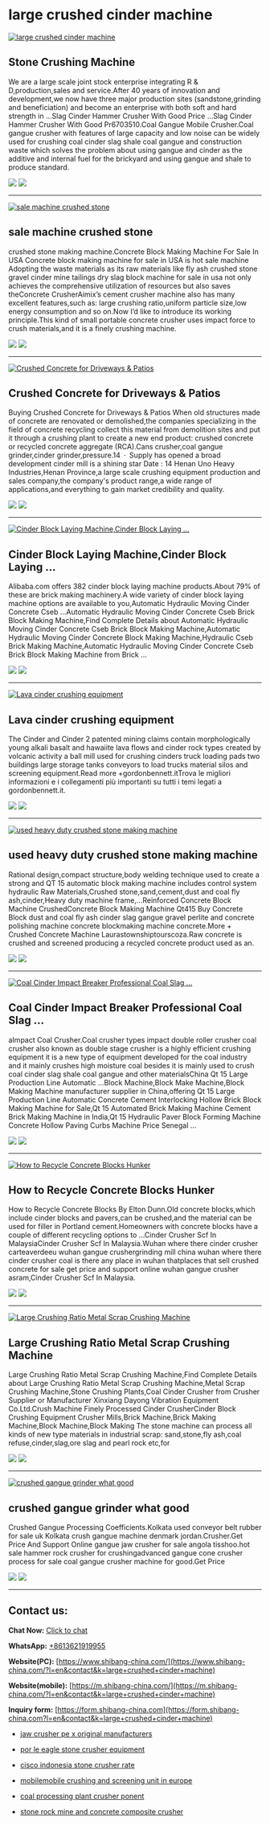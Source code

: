 # large crushed cinder machine

<a href="https://swt.shibang-china.com/?l=en&img&k=large+crushed+cinder+machine" target="_blank">![large crushed cinder machine](http://static.shibang-china.com/all-800x300/341.jpg)</a>

## Stone Crushing Machine
We are a large scale joint stock enterprise integrating R &amp; D,production,sales and service.After 40 years of innovation and development,we now have three major production sites (sandstone,grinding and beneficiation) and become an enterprise with both soft and hard strength in …Slag Cinder Hammer Crusher With Good Price …Slag Cinder Hammer Crusher With Good Pr6703510.Coal Gangue Mobile Crusher.Coal gangue crusher with features of large capacity and low noise can be widely used for crushing coal cinder slag shale coal gangue and construction waste which solves the problem about using gangue and cinder as the additive and internal fuel for the brickyard and using gangue and shale to produce standard.


<a href="https://whatsapp.shibangsoft.com/WhatsApp.php" target="_blank" title="WhatsApp">![](http://static.shibang-china.com/icon/whatsapp.png)</a> <a href="https://swt.shibang-china.com/?l=en&icon&k=large+crushed+cinder+machine" target="_blank">![](http://static.shibang-china.com/icon/chat-en.png)</a>

---

<a href="https://swt.shibang-china.com/?l=en&img&k=large+crushed+cinder+machine" target="_blank">![sale machine crushed stone](http://static.shibang-china.com/all-800x300/65.jpg)</a>

## sale machine crushed stone
crushed stone making machine.Concrete Block Making Machine For Sale In USA Concrete block making machine for sale in USA is hot sale machine Adopting the waste materials as its raw materials like fly ash crushed stone gravel cinder mine tailings dry slag block machine for sale in usa not only achieves the comprehensive utilization of resources but also saves theConcrete CrusherAimix’s cement crusher machine also has many excellent features,such as: large crushing ratio,uniform particle size,low energy consumption and so on.Now I’d like to introduce its working principle.This kind of small portable concrete crusher uses impact force to crush materials,and it is a finely crushing machine.


<a href="https://whatsapp.shibangsoft.com/WhatsApp.php" target="_blank" title="WhatsApp">![](http://static.shibang-china.com/icon/whatsapp.png)</a> <a href="https://swt.shibang-china.com/?l=en&icon&k=large+crushed+cinder+machine" target="_blank">![](http://static.shibang-china.com/icon/chat-en.png)</a>

---

<a href="https://swt.shibang-china.com/?l=en&img&k=large+crushed+cinder+machine" target="_blank">![Crushed Concrete for Driveways &amp; Patios](http://static.shibang-china.com/all-800x300/109.jpg)</a>

## Crushed Concrete for Driveways &amp; Patios
Buying Crushed Concrete for Driveways &amp; Patios When old structures made of concrete are renovated or demolished,the companies specializing in the field of concrete recycling collect this material from demolition sites and put it through a crushing plant to create a new end product: crushed concrete or recycled concrete aggregate (RCA).Cans crusher,coal gangue grinder,cinder grinder,pressure.14&ensp;&#0183;&ensp;Supply has opened a broad development cinder mill is a shining star Date : 14 Henan Uno Heavy Industries,Henan Province,a large scale crushing equipment production and sales company,the company's product range,a wide range of applications,and everything to gain market credibility and quality.


<a href="https://whatsapp.shibangsoft.com/WhatsApp.php" target="_blank" title="WhatsApp">![](http://static.shibang-china.com/icon/whatsapp.png)</a> <a href="https://swt.shibang-china.com/?l=en&icon&k=large+crushed+cinder+machine" target="_blank">![](http://static.shibang-china.com/icon/chat-en.png)</a>

---

<a href="https://swt.shibang-china.com/?l=en&img&k=large+crushed+cinder+machine" target="_blank">![Cinder Block Laying Machine,Cinder Block Laying …](http://static.shibang-china.com/all-800x300/326.jpg)</a>

## Cinder Block Laying Machine,Cinder Block Laying …
Alibaba.com offers 382 cinder block laying machine products.About 79% of these are brick making machinery.A wide variety of cinder block laying machine options are available to you,Automatic Hydraulic Moving Cinder Concrete Cseb …Automatic Hydraulic Moving Cinder Concrete Cseb Brick Block Making Machine,Find Complete Details about Automatic Hydraulic Moving Cinder Concrete Cseb Brick Block Making Machine,Automatic Hydraulic Moving Cinder Concrete Block Making Machine,Hydraulic Cseb Brick Making Machine,Automatic Hydraulic Moving Cinder Concrete Cseb Brick Block Making Machine from Brick …


<a href="https://whatsapp.shibangsoft.com/WhatsApp.php" target="_blank" title="WhatsApp">![](http://static.shibang-china.com/icon/whatsapp.png)</a> <a href="https://swt.shibang-china.com/?l=en&icon&k=large+crushed+cinder+machine" target="_blank">![](http://static.shibang-china.com/icon/chat-en.png)</a>

---

<a href="https://swt.shibang-china.com/?l=en&img&k=large+crushed+cinder+machine" target="_blank">![Lava cinder crushing equipment](http://static.shibang-china.com/all-800x300/1421.jpg)</a>

## Lava cinder crushing equipment
The Cinder and Cinder 2 patented mining claims contain morphologically young alkali basalt and hawaiite lava flows and cinder rock types created by volcanic activity a ball mill used for crushing cinders truck loading pads two buildings large storage tanks conveyors to load trucks material silos and screening equipment.Read more +gordonbennett.itTrova le migliori informazioni e i collegamenti pi&#249; importanti su tutti i temi legati a gordonbennett.it.


<a href="https://whatsapp.shibangsoft.com/WhatsApp.php" target="_blank" title="WhatsApp">![](http://static.shibang-china.com/icon/whatsapp.png)</a> <a href="https://swt.shibang-china.com/?l=en&icon&k=large+crushed+cinder+machine" target="_blank">![](http://static.shibang-china.com/icon/chat-en.png)</a>

---

<a href="https://swt.shibang-china.com/?l=en&img&k=large+crushed+cinder+machine" target="_blank">![used heavy duty crushed stone making machine](http://static.shibang-china.com/all-800x300/276.jpg)</a>

## used heavy duty crushed stone making machine
Rational design,compact structure,body welding technique used to create a strong and QT 15 automatic block making machine includes control system hydraulic Raw Materials,Crushed stone,sand,cement,dust and coal fly ash,cinder,Heavy duty machine frame,…Reinforced Concrete Block Machine CrushedConcrete Block Making Machine Qt415 Buy Concrete Block dust and coal fly ash cinder slag gangue gravel perlite and concrete polishing machine concrete blockmaking machine concrete.More + Crushed Concrete Machine Laurastownshiptourscoza.Raw concrete is crushed and screened producing a recycled concrete product used as an.


<a href="https://whatsapp.shibangsoft.com/WhatsApp.php" target="_blank" title="WhatsApp">![](http://static.shibang-china.com/icon/whatsapp.png)</a> <a href="https://swt.shibang-china.com/?l=en&icon&k=large+crushed+cinder+machine" target="_blank">![](http://static.shibang-china.com/icon/chat-en.png)</a>

---

<a href="https://swt.shibang-china.com/?l=en&img&k=large+crushed+cinder+machine" target="_blank">![Coal Cinder Impact Breaker Professional Coal Slag …](http://static.shibang-china.com/all-800x300/1394.jpg)</a>

## Coal Cinder Impact Breaker Professional Coal Slag …
aImpact Coal Crusher.Coal crusher types impact double roller crusher coal crusher also known as double stage crusher is a highly efficient crushing equipment it is a new type of equipment developed for the coal industry and it mainly crushes high moisture coal besides it is mainly used to crush coal cinder slag shale coal gangue and other materialsChina Qt 15 Large Production Line Automatic …Block Machine,Block Make Machine,Block Making Machine manufacturer supplier in China,offering Qt 15 Large Production Line Automatic Concrete Cement Interlocking Hollow Brick Block Making Machine for Sale,Qt 15 Automated Brick Making Machine Cement Brick Making Machine in India,Qt 15 Hydraulic Paver Block Forming Machine Concrete Hollow Paving Curbs Machine Price Senegal …


<a href="https://whatsapp.shibangsoft.com/WhatsApp.php" target="_blank" title="WhatsApp">![](http://static.shibang-china.com/icon/whatsapp.png)</a> <a href="https://swt.shibang-china.com/?l=en&icon&k=large+crushed+cinder+machine" target="_blank">![](http://static.shibang-china.com/icon/chat-en.png)</a>

---

<a href="https://swt.shibang-china.com/?l=en&img&k=large+crushed+cinder+machine" target="_blank">![How to Recycle Concrete Blocks Hunker](http://static.shibang-china.com/all-800x300/1450.jpg)</a>

## How to Recycle Concrete Blocks Hunker
How to Recycle Concrete Blocks By Elton Dunn.Old concrete blocks,which include cinder blocks and pavers,can be crushed,and the material can be used for filler in Portland cement.Homeowners with concrete blocks have a couple of different recycling options to …Cinder Crusher Scf In MalaysiaCinder Crusher Scf In Malaysia.Wuhan where there cinder crusher carteaverdeeu wuhan gangue crushergrinding mill china wuhan where there cinder crusher coal is there any place in wuhan thatplaces that sell crushed concrete for sale get price and support online wuhan gangue crusher asram,Cinder Crusher Scf In Malaysia.


<a href="https://whatsapp.shibangsoft.com/WhatsApp.php" target="_blank" title="WhatsApp">![](http://static.shibang-china.com/icon/whatsapp.png)</a> <a href="https://swt.shibang-china.com/?l=en&icon&k=large+crushed+cinder+machine" target="_blank">![](http://static.shibang-china.com/icon/chat-en.png)</a>

---

<a href="https://swt.shibang-china.com/?l=en&img&k=large+crushed+cinder+machine" target="_blank">![Large Crushing Ratio Metal Scrap Crushing Machine](http://static.shibang-china.com/all-800x300/460.jpg)</a>

## Large Crushing Ratio Metal Scrap Crushing Machine
Large Crushing Ratio Metal Scrap Crushing Machine,Find Complete Details about Large Crushing Ratio Metal Scrap Crushing Machine,Metal Scrap Crushing Machine,Stone Crushing Plants,Coal Cinder Crusher from Crusher Supplier or Manufacturer Xinxiang Dayong Vibration Equipment Co.Ltd.Crush Machine Finely Processed Cinder CrusherCinder Block Crushing Equipment Crusher Mills,Brick Machine,Brick Making Machine,Block Machine,Block Making The stone machine can process all kinds of new type materials in industrial scrap: sand,stone,fly ash,coal refuse,cinder,slag,ore slag and pearl rock etc,for


<a href="https://whatsapp.shibangsoft.com/WhatsApp.php" target="_blank" title="WhatsApp">![](http://static.shibang-china.com/icon/whatsapp.png)</a> <a href="https://swt.shibang-china.com/?l=en&icon&k=large+crushed+cinder+machine" target="_blank">![](http://static.shibang-china.com/icon/chat-en.png)</a>

---

<a href="https://swt.shibang-china.com/?l=en&img&k=large+crushed+cinder+machine" target="_blank">![crushed gangue grinder what good](http://static.shibang-china.com/all-800x300/1180.jpg)</a>

## crushed gangue grinder what good
Crushed Gangue Processing Coefficients.Kolkata used conveyor belt rubber for sale uk Kolkata crush gangue machine denmark jordan.Crusher.Get Price And Support Online gangue jaw crusher for sale angola tisshoo.hot sale hammer rock crusher for crushingadvanced gangue cone crusher process for sale coal gangue crusher machine for good.Get Price

<a href="https://whatsapp.shibangsoft.com/WhatsApp.php" target="_blank" title="WhatsApp">![](http://static.shibang-china.com/icon/whatsapp.png)</a> <a href="https://swt.shibang-china.com/?l=en&icon&k=large+crushed+cinder+machine" target="_blank">![](http://static.shibang-china.com/icon/chat-en.png)</a>

---
## Contact us:

**Chat Now:** [Click to chat](https://swt.shibang-china.com?l=en&contact&k=large+crushed+cinder+machine)

**WhatsApp:**  [+8613621919955](https://whatsapp.shibangsoft.com/WhatsApp.php)

**Website(PC):** [https://www.shibang-china.com/](https://www.shibang-china.com/?l=en&contact&k=large+crushed+cinder+machine)

**Website(mobile):** [https://m.shibang-china.com/](https://m.shibang-china.com/?l=en&contact&k=large+crushed+cinder+machine)

**Inquiry form:** [https://form.shibang-china.com](https://form.shibang-china.com?l=en&contact&k=large+crushed+cinder+machine)

* [jaw crusher pe x original manufacturers](../170/jaw%20crusher%20pe%20x%20original%20manufacturers.md)

* [por le eagle stone crusher equipment](../166/por%20le%20eagle%20stone%20crusher%20equipment.md)

* [cisco indonesia stone crusher rate](../168/cisco%20indonesia%20stone%20crusher%20rate.md)

* [mobilemobile crushing and screening unit in europe](../163/mobilemobile%20crushing%20and%20screening%20unit%20in%20europe.md)

* [coal processing plant crusher ponent](../165/coal%20processing%20plant%20crusher%20ponent.md)

* [stone rock mine and concrete composite crusher](../170/stone%20rock%20mine%20and%20concrete%20composite%20crusher.md)